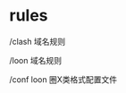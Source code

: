 

<!--
 * @Author: Sanfor Chow
 * @Date: 2022-06-13 15:30:56
 * @LastEditors: courageux_san WX
 * @LastEditTime: 2024-10-19 20:58:18
 * @FilePath: /rules/README.md
-->
# rules
/clash 域名规则

/loon  域名规则

/conf  loon 圈X类格式配置文件